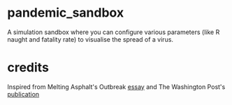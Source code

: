 # pandemic_sandbox
A simulation sandbox where you can configure various parameters (like R naught and fatality rate) to visualise the spread of a virus.

# credits
Inspired from Melting Asphalt's Outbreak [essay](https://meltingasphalt.com/outbreak/) and The Washington Post's [publication](https://www.washingtonpost.com/graphics/2020/world/corona-simulator/)
